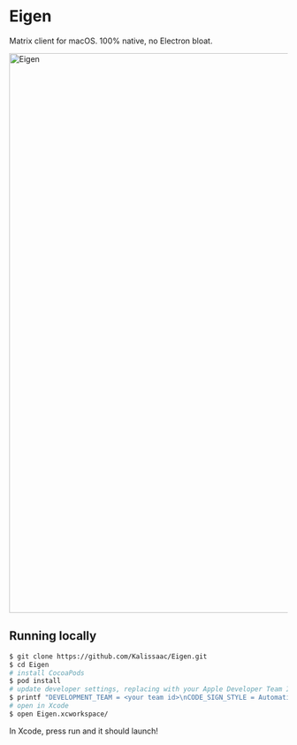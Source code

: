 # Eigen

Matrix client for macOS. 100% native, no Electron bloat.

<img width="1012" alt="Eigen" src="https://user-images.githubusercontent.com/16791380/177373284-ee45c637-2ac5-4be3-97a3-c90e7ff3f2ef.png">

## Running locally
```sh
$ git clone https://github.com/Kalissaac/Eigen.git
$ cd Eigen
# install CocoaPods
$ pod install
# update developer settings, replacing with your Apple Developer Team ID
$ printf "DEVELOPMENT_TEAM = <your team id>\nCODE_SIGN_STYLE = Automatic" > Configs/LocalConfig.xcconfig
# open in Xcode
$ open Eigen.xcworkspace/
```
In Xcode, press run and it should launch!
